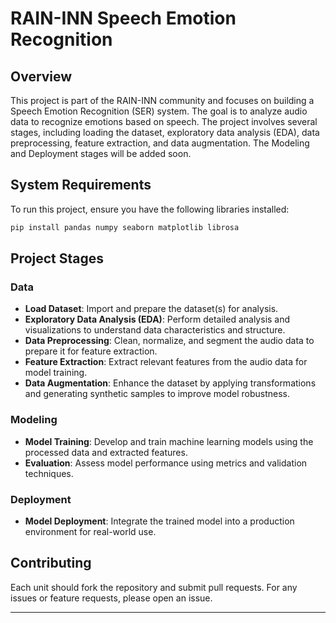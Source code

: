 # RAIN-INN Speech Emotion Recognition

## Overview

This project is part of the RAIN-INN community and focuses on building a Speech Emotion Recognition (SER) system. The goal is to analyze audio data to recognize emotions based on speech. The project involves several stages, including loading the dataset, exploratory data analysis (EDA), data preprocessing, feature extraction, and data augmentation. The Modeling and Deployment stages will be added soon.


## System Requirements

To run this project, ensure you have the following libraries installed:

```bash
pip install pandas numpy seaborn matplotlib librosa
```

## Project Stages

### Data

- **Load Dataset**: Import and prepare the dataset(s) for analysis.
- **Exploratory Data Analysis (EDA)**: Perform detailed analysis and visualizations to understand data characteristics and structure.
- **Data Preprocessing**: Clean, normalize, and segment the audio data to prepare it for feature extraction.
- **Feature Extraction**: Extract relevant features from the audio data for model training.
- **Data Augmentation**: Enhance the dataset by applying transformations and generating synthetic samples to improve model robustness.

### Modeling

- **Model Training**: Develop and train machine learning models using the processed data and extracted features.
- **Evaluation**: Assess model performance using metrics and validation techniques.

### Deployment

- **Model Deployment**: Integrate the trained model into a production environment for real-world use.


## Contributing
Each unit should fork the repository and submit pull requests. For any issues or feature requests, please open an issue.

---
